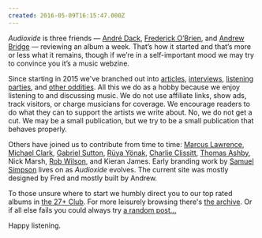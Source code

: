 ```yaml
---
created: 2016-05-09T16:15:47.000Z
---
```


*Audioxide* is three friends — [André Dack](https://twitter.com/andredack), [Frederick O’Brien](https://frederickobrien.com), and [Andrew Bridge](http://www.andrewhbridge.co.uk) — reviewing an album a week. That’s how it started and that’s more or less what it remains, though if we’re in a self-important mood we may try to convince you it’s a music webzine.

Since starting in 2015 we've branched out into [articles](/articles/), [interviews](/interviews/), [listening parties](/listening-parties/), and [other oddities](/funnyfarm/). All this we do as a hobby because we enjoy listening to and discussing music. We do not use affiliate links, show ads, track visitors, or charge musicians for coverage. We encourage readers to do what they can to support the artists we write about. No, we do not get a cut. We may be a small publication, but we try to be a small publication that behaves properly.

Others have joined us to contribute from time to time: [Marcus Lawrence](https://mlawrence.journoportfolio.com), [Michael Clark](https://twitter.com/Pixleh), [Gabriel Sutton](https://www.instagram.com/gpsutton9), [Rüya Yönak](https://twitter.com/ymagination_), [Charlie Clissitt](https://twitter.com/CharlieClissitt), [Thomas Ashby](https://thomasashby.co.uk), Nick Marsh, [Rob Wilson](https://twitter.com/colourfulse7ens), and Kieran James. Early branding work by [Samuel Simpson](https://www.instagram.com/autonwolf) lives on as *Audioxide* evolves. The current site was mostly designed by Fred and mostly built by Andrew.

To those unsure where to start we humbly direct you to our top rated albums in [the 27+ Club](/tags/27-plus-club/). For more leisurely browsing there's [the archive](/reviews/). Or if all else fails you could always try [a random post...](/random/)

Happy listening.
